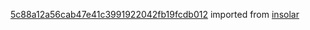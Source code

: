 [5c88a12a56cab47e41c3991922042fb19fcdb012](https://github.com/insolar/insolar/commit/5c88a12a56cab47e41c3991922042fb19fcdb012) imported from [insolar](https://github.com/insolar/insolar)
